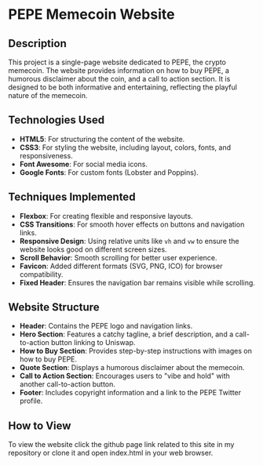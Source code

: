 # PEPE Memecoin Website

## Description

This project is a single-page website dedicated to PEPE, the crypto memecoin. The website provides information on how to buy PEPE, a humorous disclaimer about the coin, and a call to action section. It is designed to be both informative and entertaining, reflecting the playful nature of the memecoin.

## Technologies Used

- **HTML5**: For structuring the content of the website.
- **CSS3**: For styling the website, including layout, colors, fonts, and responsiveness.
- **Font Awesome**: For social media icons.
- **Google Fonts**: For custom fonts (Lobster and Poppins).

## Techniques Implemented

- **Flexbox**: For creating flexible and responsive layouts.
- **CSS Transitions**: For smooth hover effects on buttons and navigation links.
- **Responsive Design**: Using relative units like `vh` and `vw` to ensure the website looks good on different screen sizes.
- **Scroll Behavior**: Smooth scrolling for better user experience.
- **Favicon**: Added different formats (SVG, PNG, ICO) for browser compatibility.
- **Fixed Header**: Ensures the navigation bar remains visible while scrolling.

## Website Structure

- **Header**: Contains the PEPE logo and navigation links.
- **Hero Section**: Features a catchy tagline, a brief description, and a call-to-action button linking to Uniswap.
- **How to Buy Section**: Provides step-by-step instructions with images on how to buy PEPE.
- **Quote Section**: Displays a humorous disclaimer about the memecoin.
- **Call to Action Section**: Encourages users to "vibe and hold" with another call-to-action button.
- **Footer**: Includes copyright information and a link to the PEPE Twitter profile.

## How to View

To view the website click the github page link related to this site in my repository or clone it and open index.html in your web browser.


